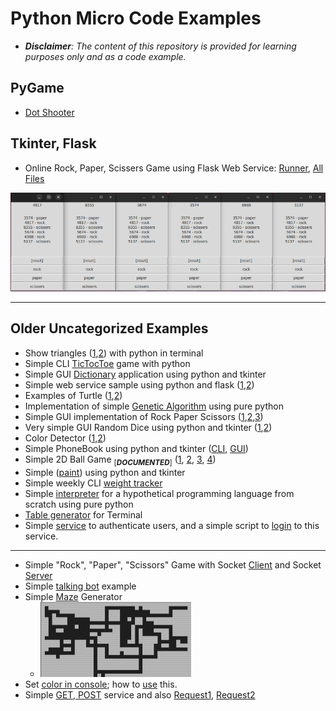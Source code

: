 # Python Micro Code Examples
- ***Disclaimer**: The content of this repository is provided for learning purposes only and as a code example.*

## PyGame
- [Dot Shooter](games/dot_shooter/dot-shooter.py)

## Tkinter, Flask
- Online Rock, Paper, Scissers Game using Flask Web Service: [Runner](games/rock_paper_scissers_online/runner.py), [All Files](games/rock_paper_scissers_online/)  


![](games/rock_paper_scissers_online/snapshot.png)




----
## Older Uncategorized Examples
- Show triangles ([1](/lessons/python/exercises/exercise-general-week-01-triangle.py),[2](/lessons/python/exercises/exercise-general-week-01-triangle-answer.py)) with python in terminal
- Simple CLI [TicTocToe](/lessons/python/examples/games/tic_toc_toe/tic-toc-toe-cli.py) game with python
- Simple GUI [Dictionary](/lessons/python/exercises/exercise-general-week-05-01.py) application using python and tkinter
- Simple web service sample using python and flask ([1](/lessons/python/examples/web/flask-01.py),[2](/lessons/python/examples/web/flask-02.py))
- Examples of Turtle ([1](/lessons/python/examples/sample/turtle/turtle-01.py),[2](/lessons/python/examples/sample/turtle/turtle-02.py))
- Implementation of simple [Genetic Algorithm](/lessons/algorithm/kinds/evolutionary/simple-genetic-algorithm.py) using pure python
- Simple GUI implementation of Rock Paper Scissors ([1](/lessons/python/examples/games/rock_paper_scissers/rock-paper-scissors-gui-01.py),[2](/lessons/python/examples/games/rock_paper_scissers/rock-paper-scissors-gui-02.py),[3](/lessons/python/examples/games/rock_paper_scissers/rock-paper-scissors-gui-03.py))
- Very simple GUI Random Dice using python and tkinter ([1](/lessons/python/examples/apps/random_dice/random-dice-01.py),[2](/lessons/python/examples/apps/random_dice/random-dice-02.py))
- Color Detector ([1](/lessons/python/examples/apps/color/color-detector-01.py),[2](/lessons/python/examples/apps/color/color-detector-02.py))
- Simple PhoneBook using python and tkinter ([CLI](/lessons/python/examples/apps/phone_book/phone-book-cli.py), [GUI](/lessons/python/examples/apps/phone_book/phone-book-gui.py))
- Simple 2D Ball Game <sub>[***DOCUMENTED***]</sub> ([1](/lessons/python/examples/sample/game_engine/simple-2d-game-part1.py), [2](/lessons/python/examples/sample/game_engine/simple-2d-game-part2.py), [3](/lessons/python/examples/sample/game_engine/simple-2d-game-part3.py), [4](/lessons/python/examples/sample/game_engine/simple-2d-game-part4.py))
- Simple ([paint](/lessons/python/examples/apps/color/paint-01.py)) using python and tkinter
- Simple weekly CLI [weight tracker](/lessons/python/examples/apps/gym/weight-tracker-01.py)
- Simple [interpreter](/lessons/python/examples/apps/interpreter/interpreter.py) for a hypothetical programming language from scratch using pure python
- [Table generator](/lessons/python/examples/apps/generator/simple-table-generator.py) for Terminal
- Simple [service](/lessons/python/examples/sample/auth_service/simple-bad-practice-authenticator.py) to authenticate users, and a simple script to [login](/lessons/python/examples/sample/auth_service/simple-bad-practice-login-script.py) to this service.

---

- Simple "Rock", "Paper", "Scissors" Game with Socket [Client](/lessons/python/examples/simple-socket-client.py) and Socket [Server](/lessons/python/examples/simple-socket-server.py)
- Simple [talking bot](/lessons/python/examples/simple-talking-bot.py) example
- Simple [Maze](/lessons/python/examples/simple-cli-maze-generator.py) Generator
  - <img src="lessons/python/examples/snapshots/simple-cli-maze-generator.png">
- Set [color in console](/lessons/python/concepts/enum/color-enum.py); how to [use](/lessons/python/examples/console-color.py) this.
- Simple [GET, POST](/lessons/python/examples/simple-get-post-service.py) service and also [Request1](/lessons/python/examples/simple-get-post-request.py), [Request2](/lessons/python/examples/simple-get-post-request2.py)
